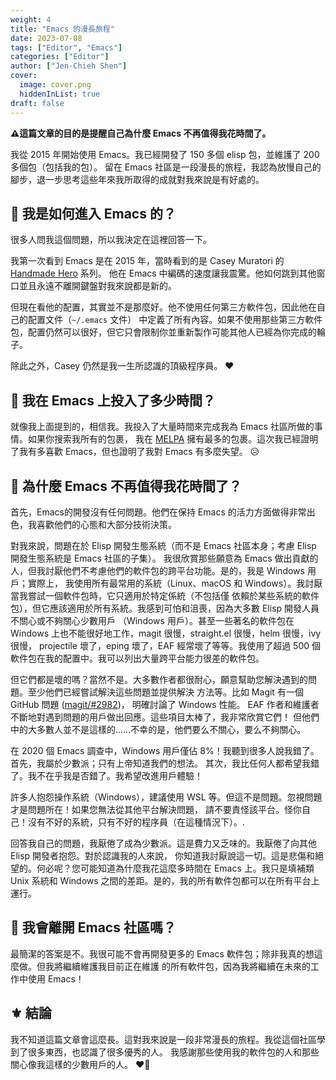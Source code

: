 ```yaml
---
weight: 4
title: "Emacs 的漫長旅程"
date: 2023-07-08
tags: ["Editor", "Emacs"]
categories: ["Editor"]
author: ["Jen-Chieh Shen"]
cover:
  image: cover.png
  hiddenInList: true
draft: false
---
```


**⚠️這篇文章的目的是提醒自己為什麼 Emacs 不再值得我花時間了。**

我從 2015 年開始使用 Emacs。我已經開發了 150 多個 elisp 包，並維護了 200 多個包（包括我的包）。
留在 Emacs 社區是一段漫長的旅程，我認為放慢自己的腳步，退一步思考這些年來我所取得的成就對我來說是有好處的。

<!-- more -->

## 💫 我是如何進入 Emacs 的？

很多人問我這個問題，所以我決定在這裡回答一下。

我第一次看到 Emacs 是在 2015 年，當時看到的是 Casey Muratori 的 [Handmade Hero][] 系列。
他在 Emacs 中編碼的速度讓我震驚。他如何跳到其他窗口並且永遠不離開鍵盤對我來說都是新的。

但現在看他的配置，其實並不是那麼好。他不使用任何第三方軟件包，因此他在自己的配置文件（`~/.emacs` 文件）
中定義了所有內容。如果不使用那些第三方軟件包，配置仍然可以很好，但它只會限制你並重新製作可能其他人已經為你完成的輪子。

除此之外，Casey 仍然是我一生所認識的頂級程序員。 ❤️

## 💫 我在 Emacs 上投入了多少時間？

就像我上面提到的，相信我。我投入了大量時間來完成我為 Emacs 社區所做的事情。如果你搜索我所有的包裹，
我在 [MELPA][] 擁有最多的包裹。這次我已經證明了我有多喜歡 Emacs，但也證明了我對 Emacs 有多麼失望。 😥

## 💫 為什麼 Emacs 不再值得我花時間了？

首先，Emacs的開發沒有任何問題。他們在保持 Emacs 的活力方面做得非常出色，我喜歡他們的心態和大部分技術決策。

對我來說，問題在於 Elisp 開發生態系統（而不是 Emacs 社區本身；考慮 Elisp 開發生態系統是 Emacs 社區的子集）。
我很欣賞那些願意為 Emacs 做出貢獻的人，但我討厭他們不考慮他們的軟件包的跨平台功能。是的，我是 Windows 用戶；實際上，
我使用所有最常用的系統（Linux、macOS 和 Windows）。我討厭當我嘗試一個軟件包時，它只適用於特定係統（不包括僅
依賴於某些系統的軟件包），但它應該適用於所有系統。我感到可怕和沮喪，因為大多數 Elisp 開發人員不關心或不夠關心少數用戶
（Windows 用戶）。甚至一些著名的軟件包在 Windows 上也不能很好地工作，magit 很慢，straight.el 很慢，helm 很慢，ivy 很慢，
projectile 壞了，eping 壞了，EAF 經常壞了等等。我使用了超過 500 個軟件包在我的配置中。我可以列出大量跨平台能力很差的軟件包。

但它們都是壞的嗎？當然不是。大多數作者都很耐心，願意幫助您解決遇到的問題。至少他們已經嘗試解決這些問題並提供解決
方法等。比如 Magit 有一個 GitHub 問題 ([magit/#2982](https://github.com/magit/magit/issues/2982))，
明確討論了 Windows 性能。 EAF 作者和維護者不斷地對遇到問題的用戶做出回應。這些項目太棒了，我非常欣賞它們！
但他們中的大多數人並不是這樣的……不幸的是，他們要么不關心，要么不夠關心。

在 2020 個 Emacs 調查中，Windows 用戶僅佔 8%！我聽到很多人說我錯了。首先，我屬於少數派；只有上帝知道我們的想法。
其次，我比任何人都希望我錯了。我不在乎我是否錯了。我希望改進用戶體驗！

許多人抱怨操作系統（Windows），建議使用 WSL 等。但這不是問題。忽視問題才是問題所在！如果您無法從其他平台解決問題，
請不要責怪該平台。怪你自己！沒有不好的系統，只有不好的程序員（在這種情況下）。.

回答我自己的問題，我厭倦了成為少數派。這是費力又乏味的。我厭倦了向其他 Elisp 開發者抱怨。對於認識我的人來說，
你知道我討厭說這一切。這是悲傷和絕望的。何必呢？您可能知道為什麼我花這麼多時間在 Emacs 上。我只是填補類 Unix 
系統和 Windows 之間的差距。是的，我的所有軟件包都可以在所有平台上運行。

## 💫 我會離開 Emacs 社區嗎？

最簡潔的答案是不。我很可能不會再開發更多的 Emacs 軟件包；除非我真的想這麼做。但我將繼續維護我目前正在維護
的所有軟件包，因為我將繼續在未來的工作中使用 Emacs！

## ⚜️ 結論

我不知道這篇文章會這麼長。這對我來說是一段非常漫長的旅程。我從這個社區學到了很多東西，也認識了很多優秀的人。
我感謝那些使用我的軟件包的人和那些關心像我這樣的少數用戶的人。 ❤️🙏


[Handmade Hero]: https://handmadehero.org/
[MELPA]: https://melpa.org/#/
